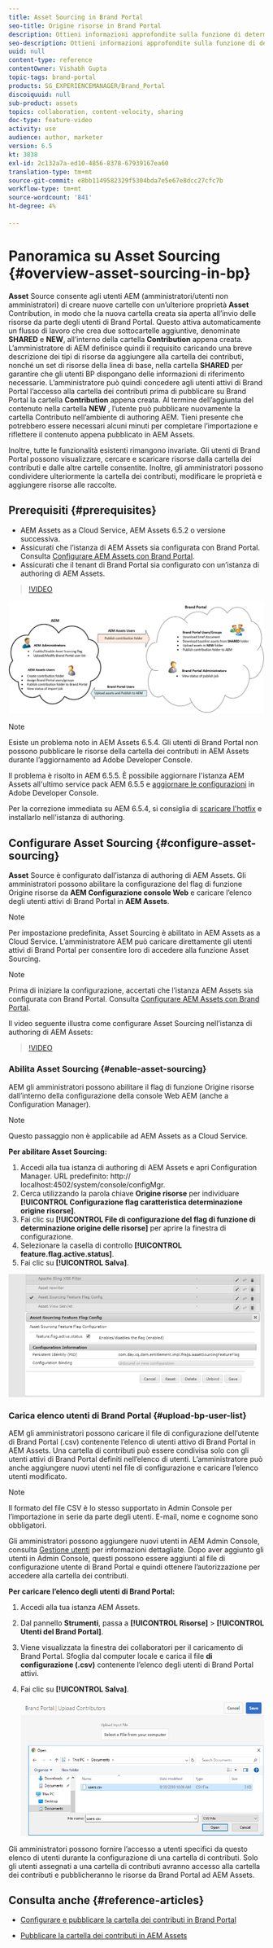 ```yaml
---
title: Asset Sourcing in Brand Portal
seo-title: Origine risorse in Brand Portal
description: Ottieni informazioni approfondite sulla funzione di determinazione origine delle risorse rilasciata in Adobe Experience Manager Assets Brand Portal.
seo-description: Ottieni informazioni approfondite sulla funzione di determinazione origine delle risorse rilasciata in Adobe Experience Manager Assets Brand Portal.
uuid: null
content-type: reference
contentOwner: Vishabh Gupta
topic-tags: brand-portal
products: SG_EXPERIENCEMANAGER/Brand_Portal
discoiquuid: null
sub-product: assets
topics: collaboration, content-velocity, sharing
doc-type: feature-video
activity: use
audience: author, marketer
version: 6.5
kt: 3838
exl-id: 2c132a7a-ed10-4856-8378-67939167ea60
translation-type: tm+mt
source-git-commit: e8bb1149582329f5304bda7e5e67e8dcc27cfc7b
workflow-type: tm+mt
source-wordcount: '841'
ht-degree: 4%

---
```


# Panoramica su Asset Sourcing {#overview-asset-sourcing-in-bp}

**Asset** Source consente agli utenti AEM (amministratori/utenti non amministratori) di creare nuove cartelle con un’ulteriore proprietà  **Asset** Contribution, in modo che la nuova cartella creata sia aperta all’invio delle risorse da parte degli utenti di Brand Portal. Questo attiva automaticamente un flusso di lavoro che crea due sottocartelle aggiuntive, denominate **SHARED** e **NEW**, all’interno della cartella **Contribution** appena creata. L’amministratore di AEM definisce quindi il requisito caricando una breve descrizione dei tipi di risorse da aggiungere alla cartella dei contributi, nonché un set di risorse della linea di base, nella cartella **SHARED** per garantire che gli utenti BP dispongano delle informazioni di riferimento necessarie. L’amministratore può quindi concedere agli utenti attivi di Brand Portal l’accesso alla cartella dei contributi prima di pubblicare su Brand Portal la cartella **Contribution** appena creata. Al termine dell’aggiunta del contenuto nella cartella **NEW** , l’utente può pubblicare nuovamente la cartella Contributo nell’ambiente di authoring AEM. Tieni presente che potrebbero essere necessari alcuni minuti per completare l’importazione e riflettere il contenuto appena pubblicato in AEM Assets.

Inoltre, tutte le funzionalità esistenti rimangono invariate. Gli utenti di Brand Portal possono visualizzare, cercare e scaricare risorse dalla cartella dei contributi e dalle altre cartelle consentite. Inoltre, gli amministratori possono condividere ulteriormente la cartella dei contributi, modificare le proprietà e aggiungere risorse alle raccolte.

## Prerequisiti {#prerequisites}

* AEM Assets as a Cloud Service, AEM Assets 6.5.2 o versione successiva.
* Assicurati che l’istanza di AEM Assets sia configurata con Brand Portal. Consulta [Configurare AEM Assets con Brand Portal](../using/configure-aem-assets-with-brand-portal.md).
* Assicurati che il tenant di Brand Portal sia configurato con un’istanza di authoring di AEM Assets.

>[!VIDEO](https://video.tv.adobe.com/v/29365/?quality=12)

![Origine risorse di Brand Portal](assets/asset-sourcing.png)


>[!NOTE]
>
>Esiste un problema noto in AEM Assets 6.5.4. Gli utenti di Brand Portal non possono pubblicare le risorse della cartella dei contributi in AEM Assets durante l’aggiornamento ad Adobe Developer Console.
>
>Il problema è risolto in AEM 6.5.5. È possibile aggiornare l&#39;istanza AEM Assets all&#39;ultimo service pack AEM 6.5.5 e [aggiornare le configurazioni](https://docs.adobe.com/content/help/it-IT/experience-manager-65/assets/brandportal/configure-aem-assets-with-brand-portal.html#upgrade-integration-65) in Adobe Developer Console.
>
>Per la correzione immediata su AEM 6.5.4, si consiglia di [scaricare l&#39;hotfix](https://www.adobeaemcloud.com/content/marketplace/marketplaceProxy.html?packagePath=/content/companies/public/adobe/packages/cq650/hotfix/cq-6.5.0-hotfix-33041) e installarlo nell&#39;istanza di authoring.

## Configurare Asset Sourcing {#configure-asset-sourcing}

**Asset** Source è configurato dall’istanza di authoring di AEM Assets. Gli amministratori possono abilitare la configurazione del flag di funzione Origine risorse da **AEM Configurazione console Web** e caricare l’elenco degli utenti attivi di Brand Portal in **AEM Assets**.

>[!NOTE]
>
>Per impostazione predefinita, Asset Sourcing è abilitato in AEM Assets as a Cloud Service. L’amministratore AEM può caricare direttamente gli utenti attivi di Brand Portal per consentire loro di accedere alla funzione Asset Sourcing.

>[!NOTE]
>
>Prima di iniziare la configurazione, accertati che l’istanza AEM Assets sia configurata con Brand Portal. Consulta [Configurare AEM Assets con Brand Portal](../using/configure-aem-assets-with-brand-portal.md).

Il video seguente illustra come configurare Asset Sourcing nell’istanza di authoring di AEM Assets:

>[!VIDEO](https://video.tv.adobe.com/v/29771)

### Abilita Asset Sourcing {#enable-asset-sourcing}

AEM gli amministratori possono abilitare il flag di funzione Origine risorse dall’interno della configurazione della console Web AEM (anche a Configuration Manager).

>[!NOTE]
>
>Questo passaggio non è applicabile ad AEM Assets as a Cloud Service.


**Per abilitare Asset Sourcing:**
1. Accedi alla tua istanza di authoring di AEM Assets e apri Configuration Manager.
URL predefinito: http:// localhost:4502/system/console/configMgr.
1. Cerca utilizzando la parola chiave **Origine risorse** per individuare **[!UICONTROL Configurazione flag caratteristica determinazione origine risorse]**.
1. Fai clic su **[!UICONTROL File di configurazione del flag di funzione di determinazione origine delle risorse]** per aprire la finestra di configurazione.
1. Selezionare la casella di controllo **[!UICONTROL feature.flag.active.status]**.
1. Fai clic su **[!UICONTROL Salva]**.

![](assets/enable-asset-sourcing.png)

### Carica elenco utenti di Brand Portal {#upload-bp-user-list}

AEM gli amministratori possono caricare il file di configurazione dell’utente di Brand Portal (.csv) contenente l’elenco di utenti attivo di Brand Portal in AEM Assets. Una cartella di contributi può essere condivisa solo con gli utenti attivi di Brand Portal definiti nell’elenco di utenti. L’amministratore può anche aggiungere nuovi utenti nel file di configurazione e caricare l’elenco utenti modificato.

>[!NOTE]
>
>Il formato del file CSV è lo stesso supportato in Admin Console per l’importazione in serie da parte degli utenti. E-mail, nome e cognome sono obbligatori.

Gli amministratori possono aggiungere nuovi utenti in AEM Admin Console, consulta [Gestione utenti](brand-portal-adding-users.md) per informazioni dettagliate. Dopo aver aggiunto gli utenti in Admin Console, questi possono essere aggiunti al file di configurazione utente di Brand Portal e quindi ottenere l’autorizzazione per accedere alla cartella dei contributi.

**Per caricare l’elenco degli utenti di Brand Portal:**
1. Accedi alla tua istanza AEM Assets.
1. Dal pannello **Strumenti**, passa a **[!UICONTROL Risorse]** > **[!UICONTROL Utenti del Brand Portal]**.

1. Viene visualizzata la finestra dei collaboratori per il caricamento di Brand Portal.
Sfoglia dal computer locale e carica il file **di configurazione (.csv)** contenente l’elenco degli utenti di Brand Portal attivi.
1. Fai clic su **[!UICONTROL Salva]**.

   ![](assets/upload-user-list2.png)


Gli amministratori possono fornire l’accesso a utenti specifici da questo elenco di utenti durante la configurazione di una cartella di contributi. Solo gli utenti assegnati a una cartella di contributi avranno accesso alla cartella dei contributi e pubblicheranno le risorse da Brand Portal ad AEM Assets.

## Consulta anche {#reference-articles}

* [Configurare e pubblicare la cartella dei contributi in Brand Portal](brand-portal-publish-contribution-folder-to-brand-portal.md)

* [Pubblicare la cartella dei contributi in AEM Assets](brand-portal-publish-contribution-folder-to-aem-assets.md)
